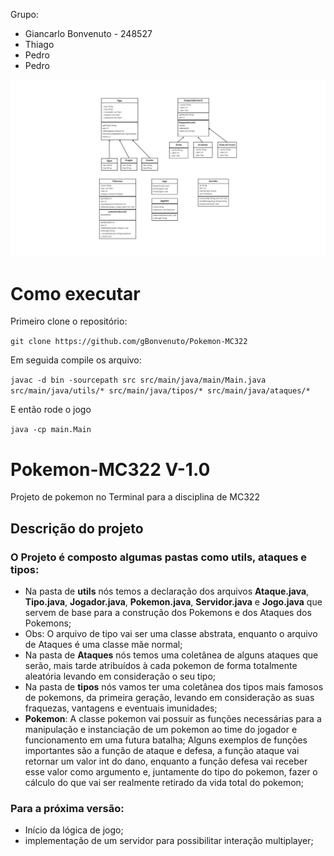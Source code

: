 Grupo: 

- Giancarlo Bonvenuto - 248527
- Thiago
- Pedro
- Pedro

![Gráfico UML](./Grafico_UML.jpeg)

# Como executar

Primeiro clone o repositório:

`git clone https://github.com/gBonvenuto/Pokemon-MC322`

Em seguida compile os arquivo:

`javac -d bin -sourcepath src src/main/java/main/Main.java src/main/java/utils/* src/main/java/tipos/* src/main/java/ataques/*`

E então rode o jogo

`java -cp main.Main`

# Pokemon-MC322 V-1.0
Projeto de pokemon no Terminal para a disciplina de MC322
## Descrição do projeto

### O Projeto é composto algumas pastas como utils, ataques e tipos:
- Na pasta de **utils** nós temos a declaração dos arquivos **Ataque.java**, **Tipo.java**, **Jogador.java**, **Pokemon.java**, **Servidor.java** e **Jogo.java** que servem de base para a construção dos Pokemons e dos Ataques dos Pokemons;
- Obs: O arquivo de tipo vai ser uma classe abstrata, enquanto o arquivo de Ataques é uma classe mãe normal;
- Na pasta de **Ataques** nós temos uma coletânea de alguns ataques que serão, mais tarde atribuídos à cada pokemon de forma totalmente aleatória levando em consideração o seu tipo;
- Na pasta de **tipos** nós vamos ter uma coletânea dos tipos mais famosos de pokemons, da primeira geração, levando em consideração as suas fraquezas, vantagens e eventuais imunidades;
- **Pokemon**: A classe pokemon vai possuir as funções necessárias para a manipulação e instanciação de um pokemon ao time do jogador e funcionamento em uma futura batalha; Alguns exemplos de funções importantes são a função de ataque e defesa, a função ataque vai retornar um valor int do dano, enquanto a função defesa vai receber esse valor como argumento e, juntamente do tipo do pokemon, fazer o cálculo do que vai ser realmente retirado da vida total do pokemon;

### Para a próxima versão:
- Início da lógica de jogo;
- implementação de um servidor para possibilitar interação multiplayer;
